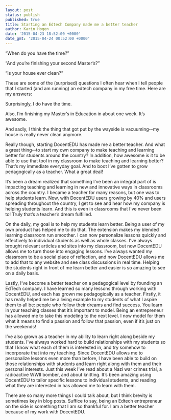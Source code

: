 ```yaml
---
layout: post
status: publish
published: true
title: Starting an Edtech Company made me a better teacher
author: Karin Hogen
date: '2015-04-23 18:52:00 +0000'
date_gmt: '2015-04-24 00:52:00 +0000'
---
```

“When do you have the time?”

“And you’re finishing your second Master’s?”

“Is your house ever clean?”

These are some of the (surprised) questions I often hear when I tell people that I started (and am running) an edtech company in my free time. Here are my answers:

Surprisingly, I do have the time.

Also, I’m finishing my Master’s in Education in about one week. It’s awesome.

And sadly, I think the thing that got put by the wayside is vacuuming--my house is really never clean anymore.

Really though, starting DocentEDU has made me a better teacher. And what a great thing--to start my own company to make teaching and learning better for students around the country? In addition, how awesome is it to be able to use that tool in my classroom to make teaching and learning better? That’s my immediate everyday goal. And to boot I’ve gotten to grow pedagogically as a teacher. What a great deal!

It’s been a dream realized that something I’ve been an integral part of is impacting teaching and learning in new and innovative ways in classrooms across the country. I became a teacher for many reasons, but one was to help students learn. Now, with DocentEDU users growing by 40% and users spreading throughout the country, I get to see and hear how my company is helping students learn. And this is even in classrooms that I’ve never been to! Truly that’s a teacher’s dream fulfilled.

On the daily, my goal is to help my students learn better. Being a user of my own product has helped me to do that. The extension makes my blended learning classroom run smoother. I can now personalize lessons quickly and effectively to individual students as well as whole classes. I’ve always brought relevant articles and sites into my classroom, but now DocentEDU allows me to turn those into engaging lessons. I’ve always wanted my classroom to be a social place of reflection, and now DocentEDU allows me to add that to any website and see class discussions in real time. Helping the students right in front of me learn better and easier is so amazing to see on a daily basis.

Lastly, I’ve become a better teacher on a pedagogical level by founding an EdTech company. I have learned so many lessons through working with DocentEDU, and each has grown me pedagogically as a teacher. Firstly, it has really helped me be a living example to my students of what I aspire them to all be: people who follow their dreams and find success. You learn in your teaching classes that it’s important to model. Being an entrepreneur has allowed me to take this modeling to the next level. I now model for them what it means to find a passion and follow that passion, even if it’s just on the weekends!

I’ve also grown as a teacher in my ability to learn right along beside my students. I’ve always worked hard to build relationships with my students so that I know what each of them is interested in, and try somehow to incorporate that into my teaching. Since DocentEDU allows me to personalize lessons even more than before, I have been able to build on those relationships with students and learn right along with them and their personal interests. Just this week I’ve read about a Nazi war crimes trial, a radioactive WWII bomber, and about knitting. It’s been amazing using DocentEDU to tailor specific lessons to individual students, and reading what they are interested in has allowed me to learn with them.

There are so many more things I could talk about, but I think brevity is sometimes key in blog posts. Suffice to say, being an Edtech entrepreneur on the side is something that I am so thankful for. I am a better teacher because of my work with DocentEDU. 
